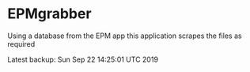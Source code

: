 # EPMgrabber
Using a database from the EPM app this application scrapes the files as required


Latest backup: Sun Sep 22 14:25:01 UTC 2019

